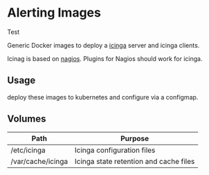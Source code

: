 # Alerting Images

Test

Generic Docker images to deploy a [icinga](https://github.com/Icinga/icinga-core) server and icinga clients.

Icinag is based on [nagios](https://www.nagios.org/). Plugins for Nagios should work for icinga.

## Usage

deploy these images to kubernetes and configure via a configmap.

## Volumes

| Path | Purpose |
| --- | --- |
| /etc/icinga | Icinga configuration files |
| /var/cache/icinga | Icinga state retention and cache files |

